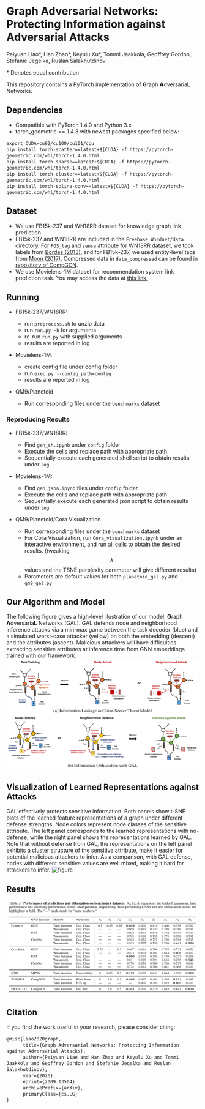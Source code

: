 # Graph Adversarial Networks: Protecting Information against Adversarial Attacks

Peiyuan Liao*, Han Zhao*, Keyulu Xu*, Tommi Jaakkola, Geoffrey Gordon, Stefanie Jegelka,
Ruslan Salakhutdinov

\* Denotes equal contribution

This repository contains a PyTorch implementation of **G**raph **A**dversaria**L** Networks.

## Dependencies

 - Compatible with PyTorch 1.4.0 and Python 3.x
 - torch_geometric == 1.4.3 with newest packages specified below:

```
export CUDA=cu92/cu100/cu101/cpu
pip install torch-scatter==latest+${CUDA} -f https://pytorch-geometric.com/whl/torch-1.4.0.html
pip install torch-sparse==latest+${CUDA} -f https://pytorch-geometric.com/whl/torch-1.4.0.html
pip install torch-cluster==latest+${CUDA} -f https://pytorch-geometric.com/whl/torch-1.4.0.html
pip install torch-spline-conv==latest+${CUDA} -f https://pytorch-geometric.com/whl/torch-1.4.0.html
```

## Dataset

- We use FB15k-237 and WN18RR dataset for knowledge graph link prediction. 
- FB15k-237 and WN18RR are included in the `Freebase_Wordnet/data` directory. For `POS_tag` and `sense` attribute for WN18RR dataset, we took labels from [Bordes (2013)](https://www.hds.utc.fr/everest/doku.php?id=en:smemlj12), and for FB15k-237, we used entity-level tags from [Moon (2017)](https://github.com/cmoon2/knowledge_graph). Compressed data in `data_compressed` can be found in [repository of CompGCN](https://github.com/malllabiisc/CompGCN).
- We use Movielens-1M dataset for recommendation system link prediction task. You may access the data at [this link.](https://grouplens.org/datasets/movielens/1m/)

## Running

 - FB15k-237/WN18RR:
    - run `preprocess.sh` to unzip data
    - run `run.py -h` for arguments
    - re-run `run.py` with supplied arguments
    - results are reported in log
    
 - Movielens-1M:
    - create config file under config folder
    - run `exec.py --config_path=config`
    - results are reported in log

 - QM9/Planetoid
    - Run corresponding files under the `benchmarks` dataset

### Reproducing Results

 - FB15k-237/WN18RR:
    - Find `gen_sh.ipynb` under `config` folder
    - Execute the cells and replace path with appropriate path
    - Sequentially execute each generated shell script to obtain results under `log`

 - Movielens-1M:
    - Find `gen_json.ipynb` files under `config` folder
    - Execute the cells and replace path with appropriate path
    - Sequentially execute each generated json script to obtain results under `log`

 - QM9/Planetoid/Cora Visualization
    - Run corresponding files under the `benchmarks` dataset
    - For Cora Visualization, run `Cora_visualization.ipynb` under an interactive environment, and run all cells to obtain the desired results. (tweaking $$\lambda$$ values and the TSNE perplexity parameter will give different results)
    - Parameters are default values for both `planetoid_gal.py` and `qm9_gal.py`


## Our Algorithm and Model
The following figure gives a high-level illustration of our model, **G**raph **A**dversaria**L** Networks (GAL). GAL defends node and neighborhood inference attacks via a min-max game between the task decoder (blue) and a simulated worst-case attacker (yellow) on both the embedding (descent) and the attributes (ascent). Malicious attackers will have difficulties extracting sensitive attributes at inference time from GNN embeddings trained with our framework.
![figure](model.png)

## Visualization of Learned Representations against Attacks
GAL effectively protects sensitive information. Both panels show t-SNE plots of the learned feature representations of a graph under different defense strengths. Node colors represent node classes of the sensitive attribute. The left panel corresponds to the learned representations with no-defense, while the right panel shows the representations learned by GAL. Note that without defense from GAL, the representations on the left panel exhibits a cluster structure of the sensitive attribute, make it easier for potential malicious attackers to infer. As a comparison, with GAL defense, nodes with different sensitive values are well mixed, making it hard for attackers to infer. 
![figure](cora.png)

## Results

![figure](figure.png)

## Citation

If you find the work useful in your research, please consider citing:

```
@misc{liao2020graph,
      title={Graph Adversarial Networks: Protecting Information against Adversarial Attacks}, 
      author={Peiyuan Liao and Han Zhao and Keyulu Xu and Tommi Jaakkola and Geoffrey Gordon and Stefanie Jegelka and Ruslan Salakhutdinov},
      year={2020},
      eprint={2009.13504},
      archivePrefix={arXiv},
      primaryClass={cs.LG}
}
```
